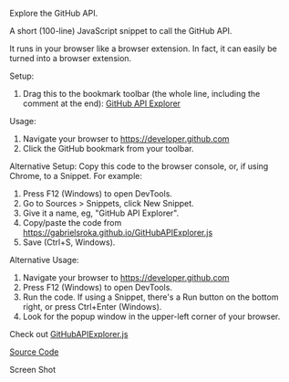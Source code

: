 Explore the GitHub API.

A short (100-line) JavaScript snippet to call the GitHub API.

It runs in your browser like a browser extension. In fact, it can easily be turned into a browser extension.

Setup:
1. Drag this to the bookmark toolbar (the whole line, including the comment at the end):
[GitHub API Explorer](javascript:(function(){document.body.appendChild(document.createElement("script")).src="https://gabrielsroka.github.io/GitHubAPIExplorer.js";})();)

Usage:
1. Navigate your browser to https://developer.github.com
2. Click the GitHub bookmark from your toolbar.

Alternative Setup:
Copy this code to the browser console, or, if using Chrome, to a Snippet. For example:
1. Press F12 (Windows) to open DevTools.
2. Go to Sources > Snippets, click New Snippet.
3. Give it a name, eg, "GitHub API Explorer".
4. Copy/paste the code from https://gabrielsroka.github.io/GitHubAPIExplorer.js
5. Save (Ctrl+S, Windows).

Alternative Usage:
1. Navigate your browser to https://developer.github.com
2. Press F12 (Windows) to open DevTools.
3. Run the code. If using a Snippet, there's a Run button on the bottom right, or press Ctrl+Enter (Windows).
4. Look for the popup window in the upper-left corner of your browser.

Check out [GitHubAPIExplorer.js](https://gabrielsroka.github.io/GitHubAPIExplorer.js)

[Source Code](https://github.com/gabrielsroka/gabrielsroka.github.io/blob/master/GitHubAPIExplorer.js)

Screen Shot

